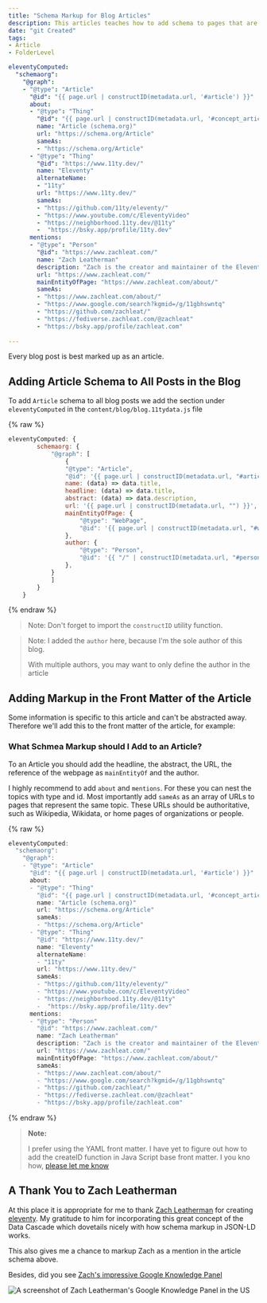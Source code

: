```yaml
---
title: "Schema Markup for Blog Articles"
description: This articles teaches how to add schema to pages that are articles such as in a blog.
date: "git Created"
tags:
- Article
- FolderLevel

eleventyComputed:
  "schemaorg": 
    "@graph":
    - "@type": "Article"
      "@id": "{{ page.url | constructID(metadata.url, '#article') }}"
      about:
      - "@type": "Thing"
        "@id": "{{ page.url | constructID(metadata.url, '#concept_article_schema') }}"
        name: "Article (schema.org)"
        url: "https://schema.org/Article"
        sameAs:
        - "https://schema.org/Article"
      - "@type": "Thing"
        "@id": "https://www.11ty.dev/"
        name: "Eleventy"
        alternateName:
        - "11ty"
        url: "https://www.11ty.dev/"
        sameAs: 
        - "https://github.com/11ty/eleventy/"
        - "https://www.youtube.com/c/EleventyVideo"
        - "https://neighborhood.11ty.dev/@11ty"
        -  "https://bsky.app/profile/11ty.dev"
      mentions:
      - "@type": "Person"
        "@id": "https://www.zachleat.com/"
        name: "Zach Leatherman"
        description: "Zach is the creator and maintainer of the Eleventy (11ty) static site generator"
        url: "https://www.zachleat.com/"
        mainEntityOfPage: "https://www.zachleat.com/about/"
        sameAs:
        - "https://www.zachleat.com/about/"
        - "https://www.google.com/search?kgmid=/g/11gbhswntq"
        - "https://github.com/zachleat/"
        - "https://fediverse.zachleat.com/@zachleat"
        - "https://bsky.app/profile/zachleat.com"
      
---
```


Every blog post is best marked up as an article.

## Adding Article Schema to All Posts in the Blog

To add `Article` schema to all blog posts we add the section under `eleventyComputed` in the `content/blog/blog.11tydata.js` file

{% raw %}
```js
eleventyComputed: {
		schemaorg: {
			"@graph": [
				{
				"@type": "Article",
				"@id": '{{ page.url | constructID(metadata.url, "#article") }}',
				name: (data) => data.title,
				headline: (data) => data.title,
				abstract: (data) => data.description,
				url: '{{ page.url | constructID(metadata.url, "") }}',
				mainEntityOfPage: {
					"@type": "WebPage",
					"@id": '{{ page.url | constructID(metadata.url, "#webpage") }}',
				},
				author: {
					"@type": "Person",
					"@id": '{{ "/" | constructID(metadata.url, "#person_kaj_kandler") }}'
				},
			}
			]
		}
	}
```
{% endraw %}

> Note: Don't forget to import the `constructID` utility function.

> Note: I added the `author` here, because I'm the sole author of this blog.
>
> With multiple authors, you may want to only define the author in the article

## Adding Markup in the Front Matter of the Article

Some information is specific to this article and can't be abstracted away. Therefore we'll add this to the front matter of the article, for example:

### What Schmea Markup should I Add to an Article?

To an Article you should add the headline, the abstract, the URL, the reference of the webpage as `mainEntityOf` and the author.

I highly recommend to add `about` and `mentions`. For these you can nest the topics with type and id. Most importantly add `sameAs` as an array of URLs to pages that represent the same topic. These URLs should be authoritative, such as Wikipedia, Wikidata, or home pages of organizations or people.

{% raw %}
```js
eleventyComputed:
  "schemaorg": 
    "@graph":
    - "@type": "Article"
      "@id": "{{ page.url | constructID(metadata.url, '#article') }}"
      about:
      - "@type": "Thing"
        "@id": "{{ page.url | constructID(metadata.url, '#concept_article_schema') }}"
        name: "Article (schema.org)"
        url: "https://schema.org/Article"
        sameAs:
        - "https://schema.org/Article"
      - "@type": "Thing"
        "@id": "https://www.11ty.dev/"
        name: "Eleventy"
        alternateName:
        - "11ty"
        url: "https://www.11ty.dev/"
        sameAs: 
        - "https://github.com/11ty/eleventy/"
        - "https://www.youtube.com/c/EleventyVideo"
        - "https://neighborhood.11ty.dev/@11ty"
        -  "https://bsky.app/profile/11ty.dev"
      mentions:
      - "@type": "Person"
        "@id": "https://www.zachleat.com/"
        name: "Zach Leatherman"
        description: "Zach is the creator and maintainer of the Eleventy (11ty) static site generator"
        url: "https://www.zachleat.com/"
        mainEntityOfPage: "https://www.zachleat.com/about/"
        sameAs:
        - "https://www.zachleat.com/about/"
        - "https://www.google.com/search?kgmid=/g/11gbhswntq"
        - "https://github.com/zachleat/"
        - "https://fediverse.zachleat.com/@zachleat"
        - "https://bsky.app/profile/zachleat.com"
```
{% endraw %}

> **Note:** 
> 
>  I prefer using the YAML front matter. I have yet to figure out how to add the createID function in Java Script base front matter. I you kno how, [please let me know](https://bsky.app/profile/kajkandler.bsky.social)

## A Thank You to Zach Leatherman

At this place it is appropriate for me to thank [Zach Leatherman](https://www.zachleat.com/) for creating [eleventy](https://github.com/11ty/eleventy/). My gratitude to him for incorporating this great concept of the Data Cascade which dovetails nicely with how schema markup in JSON-LD works.

This also gives me a chance to markup Zach as a mention in the article schema above.

Besides, did you see [Zach's impressive Google Knowledge Panel](https://www.google.com/search?kgmid=/g/11gbhswntq&hl=en&gl=US)

![A screenshot of Zach Leatherman's Google Knowledge Panel in the US](./20250605Zach_Leatherman_g_11gbhswntq(Hi%20Res%20Screenshot).png)
